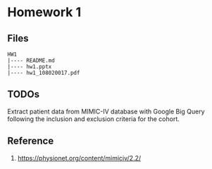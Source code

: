Homework 1
===

## Files

```
HW1
|---- README.md
|---- hw1.pptx
|---- hw1_108020017.pdf
```

## TODOs

Extract patient data from MIMIC-IV database with Google Big Query following the inclusion and exclusion criteria for the cohort.

## Reference

1. https://physionet.org/content/mimiciv/2.2/
